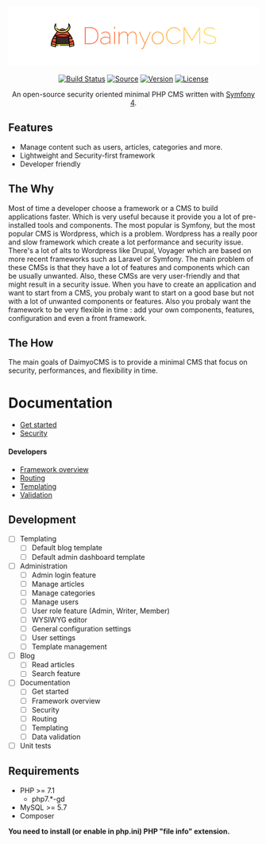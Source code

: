 <p align="center">
  <img src="./docs/logo.png" alt="">
</p>

<p align="center">
  <a href="http://travis-ci.org/SundownDEV/DaimyoCMS"><img src="https://img.shields.io/travis/SundownDEV/DaimyoCMS.svg?style=flat" alt="Build Status"></a>
  <a href="#"><img src="http://img.shields.io/badge/source-SundownDEV/DaimyoCMS-brightgreen.svg?style=flat" alt="Source"></a>
  <a href="#"><img src="https://img.shields.io/badge/version-1.0.0-brightgreen.svg?style=flat" alt="Version"></a>
  <a href="LICENSE"><img src="https://img.shields.io/badge/license-MIT-blue.svg?style=flat" alt="License"></a>
</p>

<p align="center">An open-source security oriented minimal PHP CMS written with <a href="https://symfony.com/4">Symfony 4</a>.</p>

## Features
* Manage content such as users, articles, categories and more.
* Lightweight and Security-first framework
* Developer friendly

## The Why

Most of time a developer choose a framework or a CMS to build applications faster. Which is very useful because it provide you a lot of pre-installed tools and components. The most popular is Symfony, but the most popular CMS is Wordpress, which is a problem. Wordpress has a really poor and slow framework which create a lot performance and security issue. There's a lot of alts to Wordpress like Drupal, Voyager which are based on more recent frameworks such as Laravel or Symfony. The main problem of these CMSs is that they have a lot of features and components which can be usually unwanted. Also, these CMSs are very user-friendly and that might result in a security issue. When you have to create an application and want to start from a CMS, you probaly want to start on a good base but not with a lot of unwanted components or features. Also you probaly want the framework to be very flexible in time : add your own components, features, configuration and even a front framework.

## The How

The main goals of DaimyoCMS is to provide a minimal CMS that focus on security, performances, and flexibility in time.

# Documentation
* [Get started](docs/GetStarted.md)
* [Security](docs/Security.md)

#### Developers
* [Framework overview](docs/Overview.md)
* [Routing](docs/Routing.md)
* [Templating](docs/Templating.md)
* [Validation](docs/Validator.md)

## Development
- [ ] Templating
  - [ ] Default blog template
  - [ ] Default admin dashboard template
- [ ] Administration
  - [ ] Admin login feature
  - [ ] Manage articles
  - [ ] Manage categories
  - [ ] Manage users
  - [ ] User role feature (Admin, Writer, Member)
  - [ ] WYSIWYG editor
  - [ ] General configuration settings
  - [ ] User settings
  - [ ] Template management
- [ ] Blog
  - [ ] Read articles
  - [ ] Search feature
- [ ] Documentation
  - [ ] Get started
  - [ ] Framework overview
  - [ ] Security
  - [ ] Routing
  - [ ] Templating
  - [ ] Data validation
- [ ] Unit tests

## Requirements
* PHP >= 7.1
  * php7.*-gd
* MySQL >= 5.7
* Composer

**You need to install (or enable in php.ini) PHP "file info" extension.**
